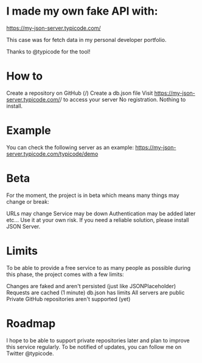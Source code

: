 # I made my own fake API with:

https://my-json-server.typicode.com/

This case was for fetch data in my personal developer portfolio.

Thanks to @typicode for the tool!

# How to

Create a repository on GitHub (<your-username>/<your-repo>)
Create a db.json file
Visit https://my-json-server.typicode.com/<your-username>/<your-repo> to access your server
No registration. Nothing to install.

# Example

You can check the following server as an example:
https://my-json-server.typicode.com/typicode/demo

# Beta

For the moment, the project is in beta which means many things may change or break:

URLs may change
Service may be down
Authentication may be added later
etc...
Use it at your own risk. If you need a reliable solution, please install JSON Server.

# Limits

To be able to provide a free service to as many people as possible during this phase, the project comes with a few limits:

Changes are faked and aren't persisted (just like JSONPlaceholder)
Requests are cached (1 minute)
db.json has limits
All servers are public
Private GitHub repositories aren't supported (yet)

# Roadmap

I hope to be able to support private repositories later and plan to improve this service regularly. To be notified of updates, you can follow me on Twitter @typicode.
